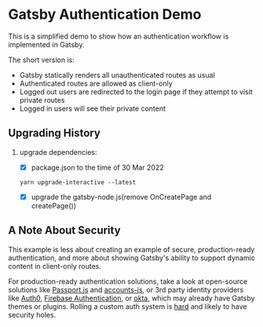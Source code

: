 # Gatsby Authentication Demo

This is a simplified demo to show how an authentication workflow is implemented in Gatsby.

The short version is:

- Gatsby statically renders all unauthenticated routes as usual
- Authenticated routes are allowed as client-only
- Logged out users are redirected to the login page if they attempt to visit private routes
- Logged in users will see their private content

## Upgrading History
1. upgrade dependencies:

    - [x] package.json to the time of 30 Mar 2022
    ```
    yarn upgrade-interactive --latest
    ```
    - [x] upgrade the gatsby-node.js(remove OnCreatePage and createPage())



## A Note About Security

This example is less about creating an example of secure, production-ready authentication, and more about showing Gatsby's ability to support dynamic content in client-only routes.

For production-ready authentication solutions, take a look at open-source solutions like [Passport.js](http://www.passportjs.org/) and [accounts-js](https://www.accountsjs.com/), or 3rd party identity providers like [Auth0](https://auth0.com), [Firebase Authentication](https://firebase.google.com/docs/auth), or [okta](https://developer.okta.com/blog/2020/02/18/gatsby-react-netlify), which may already have Gatsby themes or plugins. Rolling a custom auth system is [hard](https://hackernoon.com/your-node-js-authentication-tutorial-is-wrong-f1a3bf831a46) and likely to have security holes.
